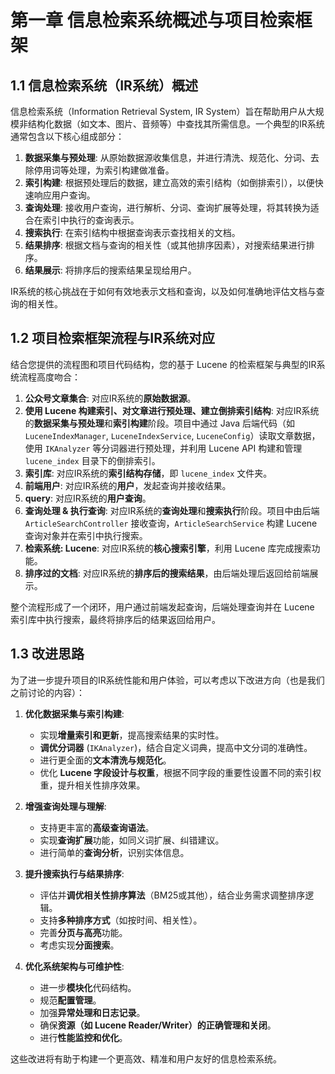 # 第一章 信息检索系统概述与项目检索框架

## 1.1 信息检索系统（IR系统）概述

信息检索系统（Information Retrieval System, IR System）旨在帮助用户从大规模非结构化数据（如文本、图片、音频等）中查找其所需信息。一个典型的IR系统通常包含以下核心组成部分：

1.  **数据采集与预处理**: 从原始数据源收集信息，并进行清洗、规范化、分词、去除停用词等处理，为索引构建做准备。
2.  **索引构建**: 根据预处理后的数据，建立高效的索引结构（如倒排索引），以便快速响应用户查询。
3.  **查询处理**: 接收用户查询，进行解析、分词、查询扩展等处理，将其转换为适合在索引中执行的查询表示。
4.  **搜索执行**: 在索引结构中根据查询表示查找相关的文档。
5.  **结果排序**: 根据文档与查询的相关性（或其他排序因素），对搜索结果进行排序。
6.  **结果展示**: 将排序后的搜索结果呈现给用户。

IR系统的核心挑战在于如何有效地表示文档和查询，以及如何准确地评估文档与查询的相关性。

## 1.2 项目检索框架流程与IR系统对应

结合您提供的流程图和项目代码结构，您的基于 Lucene 的检索框架与典型的IR系统流程高度吻合：

1.  **公众号文章集合**: 对应IR系统的**原始数据源**。
2.  **使用 Lucene 构建索引、对文章进行预处理、建立倒排索引结构**: 对应IR系统的**数据采集与预处理**和**索引构建**阶段。项目中通过 Java 后端代码（如 `LuceneIndexManager`, `LuceneIndexService`, `LuceneConfig`）读取文章数据，使用 `IKAnalyzer` 等分词器进行预处理，并利用 Lucene API 构建和管理 `lucene_index` 目录下的倒排索引。
3.  **索引库**: 对应IR系统的**索引结构存储**，即 `lucene_index` 文件夹。
4.  **前端用户**: 对应IR系统的**用户**，发起查询并接收结果。
5.  **query**: 对应IR系统的**用户查询**。
6.  **查询处理 & 执行查询**: 对应IR系统的**查询处理**和**搜索执行**阶段。项目中由后端 `ArticleSearchController` 接收查询，`ArticleSearchService` 构建 Lucene 查询对象并在索引中执行搜索。
7.  **检索系统: Lucene**: 对应IR系统的**核心搜索引擎**，利用 Lucene 库完成搜索功能。
8.  **排序过的文档**: 对应IR系统的**排序后的搜索结果**，由后端处理后返回给前端展示。

整个流程形成了一个闭环，用户通过前端发起查询，后端处理查询并在 Lucene 索引库中执行搜索，最终将排序后的结果返回给用户。

## 1.3 改进思路

为了进一步提升项目的IR系统性能和用户体验，可以考虑以下改进方向（也是我们之前讨论的内容）：

1.  **优化数据采集与索引构建**: 
    *   实现**增量索引和更新**，提高搜索结果的实时性。
    *   **调优分词器** (`IKAnalyzer`)，结合自定义词典，提高中文分词的准确性。
    *   进行更全面的**文本清洗与规范化**。
    *   优化 **Lucene 字段设计与权重**，根据不同字段的重要性设置不同的索引权重，提升相关性排序效果。

2.  **增强查询处理与理解**: 
    *   支持更丰富的**高级查询语法**。
    *   实现**查询扩展**功能，如同义词扩展、纠错建议。
    *   进行简单的**查询分析**，识别实体信息。

3.  **提升搜索执行与结果排序**: 
    *   评估并**调优相关性排序算法**（BM25或其他），结合业务需求调整排序逻辑。
    *   支持**多种排序方式**（如按时间、相关性）。
    *   完善**分页与高亮**功能。
    *   考虑实现**分面搜索**。

4.  **优化系统架构与可维护性**: 
    *   进一步**模块化**代码结构。
    *   规范**配置管理**。
    *   加强**异常处理和日志记录**。
    *   确保**资源（如 Lucene Reader/Writer）的正确管理和关闭**。
    *   进行**性能监控和优化**。

这些改进将有助于构建一个更高效、精准和用户友好的信息检索系统。 